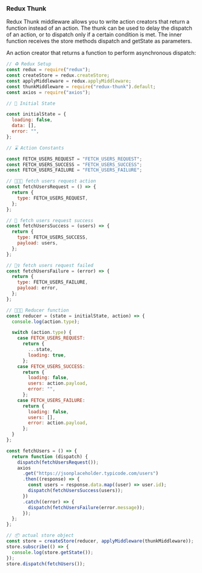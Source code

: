 ### Redux Thunk
Redux Thunk middleware allows you to write action creators that return a function instead of an action. The thunk can be used to delay the dispatch of an action, or to dispatch only if a certain condition is met. The inner function receives the store methods dispatch and getState as parameters.

An action creator that returns a function to perform asynchronous dispatch:

```js
// ♻️ Redux Setup
const redux = require("redux");
const createStore = redux.createStore;
const applyMiddleware = redux.applyMiddleware;
const thunkMiddleware = require("redux-thunk").default;
const axios = require("axios");

// 🧰 Initial State

const initialState = {
  loading: false,
  data: [],
  error: "",
};

// ⌛ Action Constants

const FETCH_USERS_REQUEST = "FETCH_USERS_REQUEST";
const FETCH_USERS_SUCCESS = "FETCH_USERS_SUCCESS";
const FETCH_USERS_FAILURE = "FETCH_USERS_FAILURE";

// 👨‍👨‍👦 fetch users request action
const fetchUsersRequest = () => {
  return {
    type: FETCH_USERS_REQUEST,
  };
};

// 🎉 fetch users request success
const fetchUsersSuccess = (users) => {
  return {
    type: FETCH_USERS_SUCCESS,
    payload: users,
  };
};

// 🙆‍♀️ fetch users request failed
const fetchUsersFailure = (error) => {
  return {
    type: FETCH_USERS_FAILURE,
    payload: error,
  };
};

// 👩🏻‍💻 Reducer function
const reducer = (state = initialState, action) => {
  console.log(action.type);

  switch (action.type) {
    case FETCH_USERS_REQUEST:
      return {
        ...state,
        loading: true,
      };
    case FETCH_USERS_SUCCESS:
      return {
        loading: false,
        users: action.payload,
        error: "",
      };
    case FETCH_USERS_FAILURE:
      return {
        loading: false,
        users: [],
        error: action.payload,
      };
  }
};

const fetchUsers = () => {
  return function (dispatch) {
    dispatch(fetchUsersRequest());
    axios
      .get("https://jsonplaceholder.typicode.com/users")
      .then((response) => {
        const users = response.data.map((user) => user.id);
        dispatch(fetchUsersSuccess(users));
      })
      .catch((error) => {
        dispatch(fetchUsersFailure(error.message));
      });
  };
};

// 📦 actual store object
const store = createStore(reducer, applyMiddleware(thunkMiddleware));
store.subscribe(() => {
  console.log(store.getState());
});
store.dispatch(fetchUsers());
```